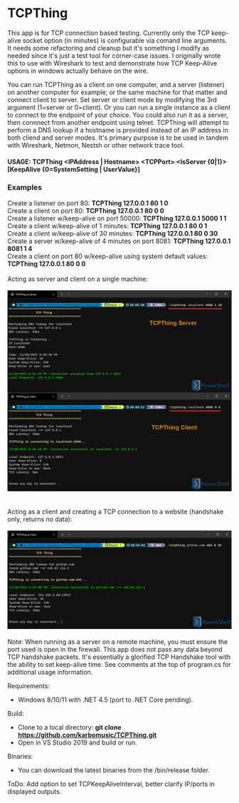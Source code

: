 # TCPThing

This app is for TCP connection based testing. Currently only the TCP keep-alive socket option (in minutes) is configurable via comand line arguments. It needs some refactoring and cleanup but it's something I modify as needed since it's just a test tool for corner-case issues. I originally wrote this to use with Wireshark to test and demonstrate how TCP Keep-Alive options in windows actually behave on the wire.

You can run TCPThing as a client on one computer, and a server (listener) on another computer for example; or the same machine for that matter and connect client to server. Set server or client mode by modifying the 3rd argument (1=server or 0=client). Or you can run a single instance as a client to connect to the endpoint of your choice. You could also run it as a server, then connnect from another endpoint using telnet. TCPThing will attempt to perform a DNS lookup if a hostname is provided instead of an IP address in both cliend and server modes. It's primary purpose is to be used in tandem with Wireshark, Netmon, Nestsh or other network trace tool.

#### USAGE: **TCPThing &lt;IPAddress | Hostname&gt; &lt;TCPPort&gt; &lt;IsServer {0|1}&gt; [KeepAlive {0=SystemSetting | UserValue}]** 
  
  ### Examples  

  Create a listener on port 80: **TCPThing 127.0.0.1 80 1 0**  
  Create a client on port 80: **TCPThing 127.0.0.1 80 0 0**    
  Create a listener w/keep-alive on port 50000: **TCPThing 127.0.0.1 5000 1 1**  
  Create a client w/keep-alive of 1 minutes: **TCPThing 127.0.0.1 80 0 1**  
  Create a client w/keep-alive of 30 minutes: **TCPThing 127.0.0.1 80 0 30**  
  Create a server w/keep-alive of 4 minutes on port 8081: **TCPThing 127.0.0.1 8081 1 4**  
  Create a client on port 80 w/keep-alive using system default values: **TCPThing 127.0.0.1 80 0 0**     
  <br>
  Acting as server and client on a single machine:  
  <br>
  ![Example Image](./example.png)   
   <br>  
   Acting as a client and creating a TCP connection to a website (handshake only, returns no data):  <br>  
  ![Example Image](./example2.png)
  <br>  
Note: When running as a server on a remote machine, you must ensure the port used is open in the firewall. This app does not pass any data beyond TCP handshake packets. It's essentially a glorified TCP Handshake tool with the ability to set keep-alive time. See comments at the top of program.cs for additional usage information.

Requirements:
- Windows 8/10/11 with .NET 4.5 (port to .NET Core pending).

Build:   
- Clone to a local directory: **git clone https://github.com/karbomusic/TCPThing.git**
- Open in VS Studio 2019 and build or run.

Binaries:  
- You can download the latest binaries from the /bin/release folder.

ToDo: Add option to set TCPKeepAliveInterval, better clarify IP/ports in displayed outputs.
